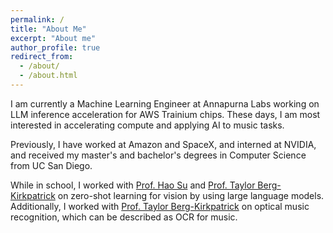 ```yaml
---
permalink: /
title: "About Me"
excerpt: "About me"
author_profile: true
redirect_from: 
  - /about/
  - /about.html
---
```


I am currently a Machine Learning Engineer at Annapurna Labs working on LLM inference acceleration for AWS Trainium chips. These days, I am most interested in accelerating compute and applying AI to music tasks.

Previously, I have worked at Amazon and SpaceX, and interned at NVIDIA, and received my master's and bachelor's degrees in Computer Science from UC San Diego. 

While in school, I worked with [Prof. Hao Su](http://ai.ucsd.edu/~haosu/) and 
[Prof. Taylor Berg-Kirkpatrick](https://cseweb.ucsd.edu/~tberg/) on zero-shot learning for vision by using large language models. Additionally, I worked with [Prof. Taylor Berg-Kirkpatrick](https://cseweb.ucsd.edu/~tberg/) on optical music recognition, which can be described as OCR for music.
